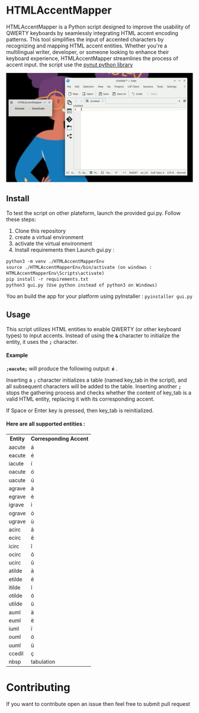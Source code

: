 # HTMLAccentMapper
HTMLAccentMapper is a Python script designed to improve the usability of QWERTY keyboards by seamlessly integrating HTML accent encoding patterns. This tool simplifies the input of accented characters by recognizing and mapping HTML accent entities. Whether you're a multilingual writer, developer, or someone looking to enhance their keyboard experience, HTMLAccentMapper streamlines the process of accent input.
the script use the [pynut python library](https://pynput.readthedocs.io/en/latest/)

![test screenshot](/screenshot/test.gif)

## Install
To test the script on other plateform, launch the provided gui.py. Follow these steps:

1. Clone this repository
2. create a virtual environment
3. activate the virtual environment
4. Install requirements then Launch gui.py :  

```
python3 -m venv ./HTMLAccentMapperEnv
source ./HTMLAccentMapperEnv/bin/activate (on windows : HTMLAccentMapperEnv\Scripts\activate)
pip install -r requirements.txt
python3 gui.py (Use python instead of python3 on Windows)
```

You an build the app for your platform using pyInstaller : `pyinstaller gui.py`
  
## Usage

This script utilizes HTML entities to enable QWERTY (or other keyboard types) to input accents. Instead of using the **`&`** character to initialize the entity, it uses the **`;`** character.

<h4>Example</h4>

**`;eacute;`** will produce the following output: **`é`** .

Inserting a **`;`** character initializes a table (named key_tab in the script), and all subsequent characters will be added to the table. Inserting another **`;`** stops the gathering process and checks whether the content of key_tab is a valid HTML entity, replacing it with its corresponding accent.

If Space or Enter key is pressed, then key_tab is reinitialized.

<h4>Here are all supported entities :</h4>

<table>
    <tr>
        <th>Entity</th>
        <th>Corresponding Accent</th>
    </tr>
    <tr>
        <td>aacute</td>
        <td>á</td>
    </tr>
    <tr>
        <td>eacute</td>
        <td>é</td>
    </tr>
    <tr>
        <td>iacute</td>
        <td>í</td>
    </tr>
    <tr>
        <td>oacute</td>
        <td>ó</td>
    </tr>
    <tr>
        <td>uacute</td>
        <td>ú</td>
    </tr>
    <tr>
        <td>agrave</td>
        <td>à</td>
    </tr>
    <tr>
        <td>egrave</td>
        <td>è</td>
    </tr>
    <tr>
        <td>igrave</td>
        <td>ì</td>
    </tr>
    <tr>
        <td>ograve</td>
        <td>ò</td>
    </tr>
    <tr>
        <td>ugrave</td>
        <td>ù</td>
    </tr>
    <tr>
        <td>acirc</td>
        <td>â</td>
    </tr>
    <tr>
        <td>ecirc</td>
        <td>ê</td>
    </tr>
    <tr>
        <td>icirc</td>
        <td>î</td>
    </tr>
    <tr>
        <td>ocirc</td>
        <td>ô</td>
    </tr>
    <tr>
        <td>ucirc</td>
        <td>û</td>
    </tr>
    <tr>
        <td>atilde</td>
        <td>ã</td>
    </tr>
    <tr>
        <td>etilde</td>
        <td>ẽ</td>
    </tr>
    <tr>
        <td>itilde</td>
        <td>ĩ</td>
    </tr>
    <tr>
        <td>otilde</td>
        <td>õ</td>
    </tr>
    <tr>
        <td>utilde</td>
        <td>ũ</td>
    </tr>
    <tr>
        <td>auml</td>
        <td>ä</td>
    </tr>
    <tr>
        <td>euml</td>
        <td>ë</td>
    </tr>
    <tr>
        <td>iuml</td>
        <td>ï</td>
    </tr>
    <tr>
        <td>ouml</td>
        <td>ö</td>
    </tr>
    <tr>
        <td>uuml</td>
        <td>ü</td>
    </tr>
    <tr>
        <td>ccedil</td>
        <td>ç</td>
    </tr>
    <tr>
        <td>nbsp</td>
        <td>tabulation</td>
    </tr>
</table>

# Contributing
If you want to contribute open an issue then feel free to submit pull request


